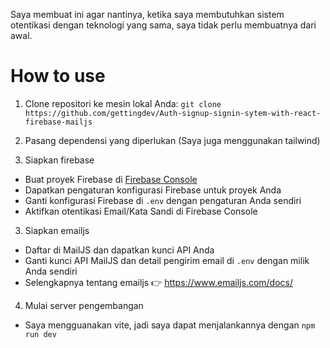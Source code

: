 Saya membuat ini agar nantinya, ketika saya membutuhkan sistem otentikasi dengan teknologi yang sama, saya tidak perlu membuatnya dari awal.

# How to use
1. Clone repositori ke mesin lokal Anda:
`git clone https://github.com/gettingdev/Auth-signup-signin-sytem-with-react-firebase-mailjs`

2. Pasang dependensi yang diperlukan (Saya juga menggunakan tailwind)
   
3. Siapkan firebase
- Buat proyek Firebase di [Firebase Console](https://console.firebase.google.com/)
- Dapatkan pengaturan konfigurasi Firebase untuk proyek Anda
- Ganti konfigurasi Firebase di `.env` dengan pengaturan Anda sendiri
- Aktifkan otentikasi Email/Kata Sandi di Firebase Console

3. Siapkan emailjs
- Daftar di MailJS dan dapatkan kunci API Anda
- Ganti kunci API MailJS dan detail pengirim email di `.env` dengan milik Anda sendiri
- Selengkapnya tentang emailjs 👉 https://www.emailjs.com/docs/

4. Mulai server pengembangan
- Saya mengguanakan vite, jadi saya dapat menjalankannya dengan `npm run dev`

